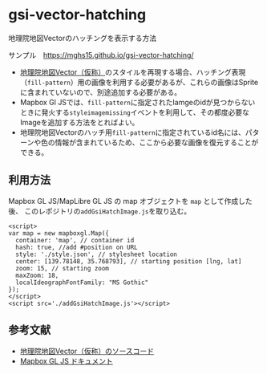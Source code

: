 # gsi-vector-hatching
地理院地図Vectorのハッチングを表示する方法

サンプル　https://mghs15.github.io/gsi-vector-hatching/

* [地理院地図Vector（仮称）](https://maps.gsi.go.jp/vector/)のスタイルを再現する場合、ハッチング表現（`fill-pattern`）用の画像を利用する必要があるが、これらの画像はSpriteに含まれていないので、別途追加する必要がある。
* Mapbox Gl JSでは、`fill-pattern`に指定されたIamgeのidが見つからないときに発火する`styleimagemissing`イベントを利用して、その都度必要なImageを追加する方法をとればよい。 
* 地理院地図Vectorのハッチ用`fill-pattern`に指定されているid名には、パターンや色の情報が含まれているため、ここから必要な画像を復元することができる。

## 利用方法
Mapbox GL JS/MapLibre GL JS の map オブジェクトを `map` として作成した後、
このレポジトリの`addGsiHatchImage.js`を取り込む。

```
<script>
var map = new mapboxgl.Map({
  container: 'map', // container id
  hash: true, //add #position on URL
  style: './style.json', // stylesheet location
  center: [139.78148, 35.768793], // starting position [lng, lat]
  zoom: 15, // starting zoom
  maxZoom: 18,
  localIdeographFontFamily: "MS Gothic"
});
</script>
<script src='./addGsiHatchImage.js'></script>
```

## 参考文献
* [地理院地図Vector（仮称）のソースコード](https://github.com/gsi-cyberjapan/gsimaps-vector-experiment)
* [Mapbox GL JS ドキュメント](https://docs.mapbox.com/mapbox-gl-js/style-spec/)
